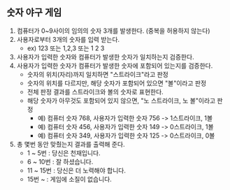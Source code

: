 ## 숫자 야구 게임 
1. 컴퓨터가 0~9사이의 임의의 숫자 3개를 발생한다. (중복을 허용하지 않는다)
2. 사용자로부터 3개의 숫자를 입력 받는다.
    - ex) 123 또는 1,2,3 또는 1 2 3
3. 사용자가 입력한 숫자와 컴퓨터가 발생한 숫자가 일치하는지 검증한다. 
4. 사용자가 입력한 숫자가 컴퓨터가 발생한 숫자에 포함되어 있는지를 검증한다.
    - 숫자의 위치(자리)까지 일치하면 "스트라이크"라고 판정
    - 숫자의 위치를 다르지만, 해당 숫자가 포함되어 있으면 "볼"이라고 판정
    - 전체 판정 결과를 스트라이크와 볼의 숫자로 표현한다. 
    - 해당 숫자가 아무것도 포함되어 있지 않으면, "노 스트라이크, 노 볼"이라고 판정
        - 예) 컴퓨터 숫자 768, 사용자가 입력한 숫자 756 -> 1스트라이크, 1볼
        - 예) 컴퓨터 숫자 456, 사용자가 입력한 숫자 149 -> 0스트라이크, 1볼
        - 예) 컴퓨터 숫자 349, 사용자가 입력한 숫자 125 -> 0스트라이크, 0볼
5. 총 몇번 동안 맞췄는지 결과를 출력해 준다. 
    - 1 ~ 5번 : 당신은 천재입니다.
    - 6 ~ 10번 : 잘 하셨습니다.
    - 11 ~ 15번 : 당신은 더 노력해야 합니다.
    - 15번 ~ : 게임에 소질이 없습니다. 
